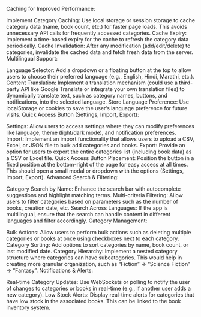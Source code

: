 Caching for Improved Performance:

Implement Category Caching: Use local storage or session storage to cache category data (name, book count, etc.) for faster page loads. This avoids unnecessary API calls for frequently accessed categories.
Cache Expiry: Implement a time-based expiry for the cache to refresh the category data periodically.
Cache Invalidation: After any modification (add/edit/delete) to categories, invalidate the cached data and fetch fresh data from the server.
Multilingual Support:

Language Selector: Add a dropdown or a floating button at the top to allow users to choose their preferred language (e.g., English, Hindi, Marathi, etc.).
Content Translation: Implement a translation mechanism (could use a third-party API like Google Translate or integrate your own translation files) to dynamically translate text, such as category names, buttons, and notifications, into the selected language.
Store Language Preference: Use localStorage or cookies to save the user’s language preference for future visits.
Quick Access Button (Settings, Import, Export):

Settings: Allow users to access settings where they can modify preferences like language, theme (light/dark mode), and notification preferences.
Import: Implement an import functionality that allows users to upload a CSV, Excel, or JSON file to bulk add categories and books.
Export: Provide an option for users to export the entire categories list (including book data) as a CSV or Excel file.
Quick Access Button Placement: Position the button in a fixed position at the bottom-right of the page for easy access at all times. This should open a small modal or dropdown with the options (Settings, Import, Export).
Advanced Search & Filtering:

Category Search by Name: Enhance the search bar with autocomplete suggestions and highlight matching terms.
Multi-criteria Filtering: Allow users to filter categories based on parameters such as the number of books, creation date, etc.
Search Across Languages: If the app is multilingual, ensure that the search can handle content in different languages and filter accordingly.
Category Management:

Bulk Actions: Allow users to perform bulk actions such as deleting multiple categories or books at once using checkboxes next to each category.
Category Sorting: Add options to sort categories by name, book count, or last modified date.
Category Hierarchy: Implement a nested category structure where categories can have subcategories. This would help in creating more granular organization, such as “Fiction” → “Science Fiction” → “Fantasy”.
Notifications & Alerts:

Real-time Category Updates: Use WebSockets or polling to notify the user of changes to categories or books in real-time (e.g., if another user adds a new category).
Low Stock Alerts: Display real-time alerts for categories that have low stock in the associated books. This can be linked to the book inventory system.